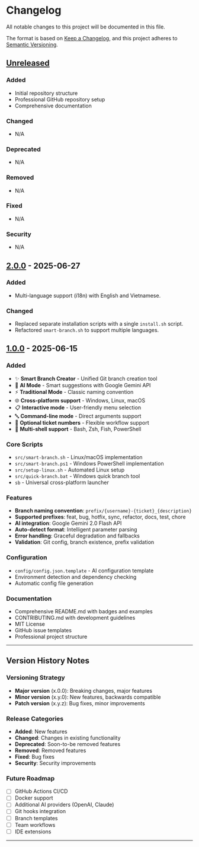 # Changelog

All notable changes to this project will be documented in this file.

The format is based on [Keep a Changelog](https://keepachangelog.com/en/1.0.0/),
and this project adheres to [Semantic Versioning](https://semver.org/spec/v2.0.0.html).

## [Unreleased]

### Added

- Initial repository structure
- Professional GitHub repository setup
- Comprehensive documentation

### Changed

- N/A

### Deprecated

- N/A

### Removed

- N/A

### Fixed

- N/A

### Security

- N/A

## [2.0.0] - 2025-06-27

### Added

- Multi-language support (i18n) with English and Vietnamese.

### Changed

- Replaced separate installation scripts with a single `install.sh` script.
- Refactored `smart-branch.sh` to support multiple languages.

## [1.0.0] - 2025-06-15

### Added

- ✨ **Smart Branch Creator** - Unified Git branch creation tool
- 🤖 **AI Mode** - Smart suggestions with Google Gemini API
- ⚡ **Traditional Mode** - Classic naming convention
- 🌐 **Cross-platform support** - Windows, Linux, macOS
- 📋 **Interactive mode** - User-friendly menu selection
- 🔤 **Command-line mode** - Direct arguments support
- 🎯 **Optional ticket numbers** - Flexible workflow support
- 🐚 **Multi-shell support** - Bash, Zsh, Fish, PowerShell

### Core Scripts

- `src/smart-branch.sh` - Linux/macOS implementation
- `src/smart-branch.ps1` - Windows PowerShell implementation
- `src/setup-linux.sh` - Automated Linux setup
- `src/quick-branch.bat` - Windows quick branch tool
- `sb` - Universal cross-platform launcher

### Features

- **Branch naming convention**: `prefix/{username}-{ticket}_{description}`
- **Supported prefixes**: feat, bug, hotfix, sync, refactor, docs, test, chore
- **AI integration**: Google Gemini 2.0 Flash API
- **Auto-detect format**: Intelligent parameter parsing
- **Error handling**: Graceful degradation and fallbacks
- **Validation**: Git config, branch existence, prefix validation

### Configuration

- `config/config.json.template` - AI configuration template
- Environment detection and dependency checking
- Automatic config file generation

### Documentation

- Comprehensive README.md with badges and examples
- CONTRIBUTING.md with development guidelines
- MIT License
- GitHub issue templates
- Professional project structure

---

## Version History Notes

### Versioning Strategy

- **Major version** (x.0.0): Breaking changes, major features
- **Minor version** (x.y.0): New features, backwards compatible
- **Patch version** (x.y.z): Bug fixes, minor improvements

### Release Categories

- **Added**: New features
- **Changed**: Changes in existing functionality
- **Deprecated**: Soon-to-be removed features
- **Removed**: Removed features
- **Fixed**: Bug fixes
- **Security**: Security improvements

### Future Roadmap

- [ ] GitHub Actions CI/CD
- [ ] Docker support
- [ ] Additional AI providers (OpenAI, Claude)
- [ ] Git hooks integration
- [ ] Branch templates
- [ ] Team workflows
- [ ] IDE extensions

---

[Unreleased]: https://github.com/LuuKhoaHoc/smart-branch/compare/v2.0.0...HEAD
[2.0.0]: https://github.com/LuuKhoaHoc/smart-branch/compare/v1.0.0...v2.0.0
[1.0.0]: https://github.com/LuuKhoaHoc/smart-branch/releases/tag/v1.0.0
